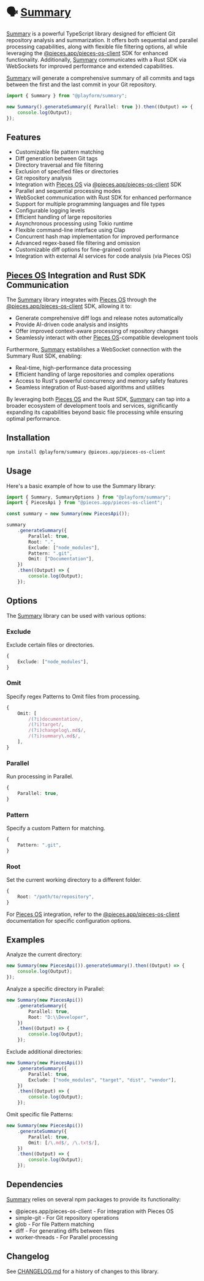 # 🗣️ [Summary]

[Summary] is a powerful TypeScript library designed for efficient Git repository
analysis and summarization. It offers both sequential and parallel processing
capabilities, along with flexible file filtering options, all while leveraging
the [@pieces.app/pieces-os-client] SDK for enhanced functionality. Additionally,
[Summary] communicates with a Rust SDK via WebSockets for improved performance
and extended capabilities.

[Summary] will generate a comprehensive summary of all commits and tags between
the first and the last commit in your Git repository.

```typescript
import { Summary } from "@playform/summary";

new Summary().generateSummary({ Parallel: true }).then((Output) => {
	console.log(Output);
});
```

## Features

-   Customizable file pattern matching
-   Diff generation between Git tags
-   Directory traversal and file filtering
-   Exclusion of specified files or directories
-   Git repository analysis
-   Integration with [Pieces OS] via [@pieces.app/pieces-os-client] SDK
-   Parallel and sequential processing modes
-   WebSocket communication with Rust SDK for enhanced performance
-   Support for multiple programming languages and file types
-   Configurable logging levels
-   Efficient handling of large repositories
-   Asynchronous processing using Tokio runtime
-   Flexible command-line interface using Clap
-   Concurrent hash map implementation for improved performance
-   Advanced regex-based file filtering and omission
-   Customizable diff options for fine-grained control
-   Integration with external AI services for code analysis (via Pieces OS)

## [Pieces OS] Integration and Rust SDK Communication

The [Summary] library integrates with [Pieces OS] through the [@pieces.app/pieces-os-client]
SDK, allowing it to:

-   Generate comprehensive diff logs and release notes automatically
-   Provide AI-driven code analysis and insights
-   Offer improved context-aware processing of repository changes
-   Seamlessly interact with other [Pieces OS]-compatible development tools

Furthermore, [Summary] establishes a WebSocket connection with the Summary Rust
SDK, enabling:

-   Real-time, high-performance data processing
-   Efficient handling of large repositories and complex operations
-   Access to Rust's powerful concurrency and memory safety features
-   Seamless integration of Rust-based algorithms and utilities

By leveraging both [Pieces OS] and the Rust SDK, [Summary] can tap into a broader
ecosystem of development tools and services, significantly expanding its capabilities
beyond basic file processing while ensuring optimal performance.

## Installation

```sh
npm install @playform/summary @pieces.app/pieces-os-client
```

## Usage

Here's a basic example of how to use the Summary library:

```typescript
import { Summary, SummaryOptions } from "@playform/summary";
import { PiecesApi } from "@pieces.app/pieces-os-client";

const summary = new Summary(new PiecesApi());

summary
	.generateSummary({
		Parallel: true,
		Root: ".",
		Exclude: ["node_modules"],
		Pattern: ".git",
		Omit: ["Documentation"],
	})
	.then((Output) => {
		console.log(Output);
	});
```

## Options

The [Summary] library can be used with various options:

### Exclude

Exclude certain files or directories.

```typescript
{
    Exclude: ["node_modules"],
}
```

### Omit

Specify regex Patterns to Omit files from processing.

```typescript
{
    Omit: [
        /(?i)documentation/,
        /(?i)target/,
        /(?i)changelog\.md$/,
        /(?i)summary\.md$/,
    ],
}
```

### Parallel

Run processing in Parallel.

```typescript
{
    Parallel: true,
}
```

### Pattern

Specify a custom Pattern for matching.

```typescript
{
    Pattern: ".git",
}
```

### Root

Set the current working directory to a different folder.

```typescript
{
    Root: "/path/to/repository",
}
```

For [Pieces OS] integration, refer to the [@pieces.app/pieces-os-client] documentation
for specific configuration options.

## Examples

Analyze the current directory:

```typescript
new Summary(new PiecesApi()).generateSummary().then((Output) => {
	console.log(Output);
});
```

Analyze a specific directory in Parallel:

```typescript
new Summary(new PiecesApi())
	.generateSummary({
		Parallel: true,
		Root: "D:\\Developer",
	})
	.then((Output) => {
		console.log(Output);
	});
```

Exclude additional directories:

```typescript
new Summary(new PiecesApi())
	.generateSummary({
		Parallel: true,
		Exclude: ["node_modules", "target", "dist", "vendor"],
	})
	.then((Output) => {
		console.log(Output);
	});
```

Omit specific file Patterns:

```typescript
new Summary(new PiecesApi())
	.generateSummary({
		Parallel: true,
		Omit: [/\.md$/, /\.txt$/],
	})
	.then((Output) => {
		console.log(Output);
	});
```

## Dependencies

[Summary] relies on several npm packages to provide its functionality:

-   @pieces.app/pieces-os-client - For integration with Pieces OS
-   simple-git - For Git repository operations
-   glob - For file Pattern matching
-   diff - For generating diffs between files
-   worker-threads - For Parallel processing

## Changelog

See [CHANGELOG.md](CHANGELOG.md) for a history of changes to this library.

[Summary]: https://www.npmjs.com/package/@playform/summary
[Pieces OS]: https://pieces.app
[@pieces.app/pieces-os-client]:
	https://www.npmjs.com/package/@pieces.app/pieces-os-client
